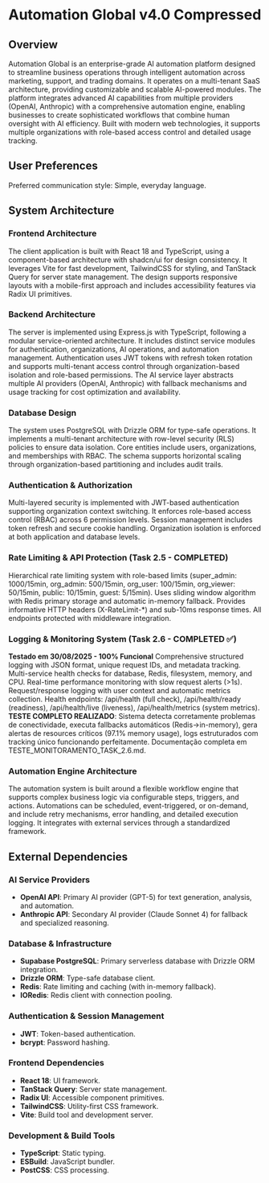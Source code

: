 # Automation Global v4.0 Compressed

## Overview
Automation Global is an enterprise-grade AI automation platform designed to streamline business operations through intelligent automation across marketing, support, and trading domains. It operates on a multi-tenant SaaS architecture, providing customizable and scalable AI-powered modules. The platform integrates advanced AI capabilities from multiple providers (OpenAI, Anthropic) with a comprehensive automation engine, enabling businesses to create sophisticated workflows that combine human oversight with AI efficiency. Built with modern web technologies, it supports multiple organizations with role-based access control and detailed usage tracking.

## User Preferences
Preferred communication style: Simple, everyday language.

## System Architecture

### Frontend Architecture
The client application is built with React 18 and TypeScript, using a component-based architecture with shadcn/ui for design consistency. It leverages Vite for fast development, TailwindCSS for styling, and TanStack Query for server state management. The design supports responsive layouts with a mobile-first approach and includes accessibility features via Radix UI primitives.

### Backend Architecture
The server is implemented using Express.js with TypeScript, following a modular service-oriented architecture. It includes distinct service modules for authentication, organizations, AI operations, and automation management. Authentication uses JWT tokens with refresh token rotation and supports multi-tenant access control through organization-based isolation and role-based permissions. The AI service layer abstracts multiple AI providers (OpenAI, Anthropic) with fallback mechanisms and usage tracking for cost optimization and availability.

### Database Design
The system uses PostgreSQL with Drizzle ORM for type-safe operations. It implements a multi-tenant architecture with row-level security (RLS) policies to ensure data isolation. Core entities include users, organizations, and memberships with RBAC. The schema supports horizontal scaling through organization-based partitioning and includes audit trails.

### Authentication & Authorization
Multi-layered security is implemented with JWT-based authentication supporting organization context switching. It enforces role-based access control (RBAC) across 6 permission levels. Session management includes token refresh and secure cookie handling. Organization isolation is enforced at both application and database levels.

### Rate Limiting & API Protection (Task 2.5 - COMPLETED)
Hierarchical rate limiting system with role-based limits (super_admin: 1000/15min, org_admin: 500/15min, org_user: 100/15min, org_viewer: 50/15min, public: 10/15min, guest: 5/15min). Uses sliding window algorithm with Redis primary storage and automatic in-memory fallback. Provides informative HTTP headers (X-RateLimit-*) and sub-10ms response times. All endpoints protected with middleware integration.

### Logging & Monitoring System (Task 2.6 - COMPLETED ✅)
**Testado em 30/08/2025 - 100% Funcional**
Comprehensive structured logging with JSON format, unique request IDs, and metadata tracking. Multi-service health checks for database, Redis, filesystem, memory, and CPU. Real-time performance monitoring with slow request alerts (>1s). Request/response logging with user context and automatic metrics collection. Health endpoints: /api/health (full check), /api/health/ready (readiness), /api/health/live (liveness), /api/health/metrics (system metrics). **TESTE COMPLETO REALIZADO**: Sistema detecta corretamente problemas de conectividade, executa fallbacks automáticos (Redis→in-memory), gera alertas de resources críticos (97.1% memory usage), logs estruturados com tracking único funcionando perfeitamente. Documentação completa em TESTE_MONITORAMENTO_TASK_2.6.md.

### Automation Engine Architecture
The automation system is built around a flexible workflow engine that supports complex business logic via configurable steps, triggers, and actions. Automations can be scheduled, event-triggered, or on-demand, and include retry mechanisms, error handling, and detailed execution logging. It integrates with external services through a standardized framework.

## External Dependencies

### AI Service Providers
- **OpenAI API**: Primary AI provider (GPT-5) for text generation, analysis, and automation.
- **Anthropic API**: Secondary AI provider (Claude Sonnet 4) for fallback and specialized reasoning.

### Database & Infrastructure
- **Supabase PostgreSQL**: Primary serverless database with Drizzle ORM integration.
- **Drizzle ORM**: Type-safe database client.
- **Redis**: Rate limiting and caching (with in-memory fallback).
- **IORedis**: Redis client with connection pooling.

### Authentication & Session Management
- **JWT**: Token-based authentication.
- **bcrypt**: Password hashing.

### Frontend Dependencies
- **React 18**: UI framework.
- **TanStack Query**: Server state management.
- **Radix UI**: Accessible component primitives.
- **TailwindCSS**: Utility-first CSS framework.
- **Vite**: Build tool and development server.

### Development & Build Tools
- **TypeScript**: Static typing.
- **ESBuild**: JavaScript bundler.
- **PostCSS**: CSS processing.